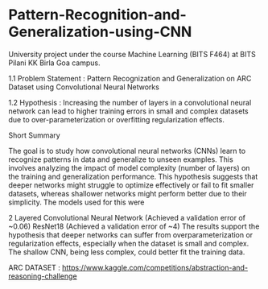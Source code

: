 # Pattern-Recognition-and-Generalization-using-CNN
University project under the course Machine Learning (BITS F464) at BITS Pilani KK Birla Goa campus.

1.1 Problem Statement : Pattern Recognization and Generalization on ARC Dataset using Convolutional Neural Networks

1.2 Hypothesis : Increasing the number of layers in a convolutional neural network can lead to higher training errors in small and complex datasets due to over-parameterization or overfitting regularization effects.

Short Summary

The goal is to study how convolutional neural networks (CNNs) learn to recognize patterns in data and generalize to unseen examples. This involves analyzing the impact of model complexity (number of layers) on the training and generalization performance. This hypothesis suggests that deeper networks might struggle to optimize effectively or fail to fit smaller datasets, whereas shallower networks might perform better due to their simplicity. The models used for this were

2 Layered Convolutional Neural Network (Achieved a validation error of ~0.06)
ResNet18 (Achieved a validation error of ~4)
The results support the hypothesis that deeper networks can suffer from overparameterization or regularization effects, especially when the dataset is small and complex. The shallow CNN, being less complex, could better fit the training data.

ARC DATASET : https://www.kaggle.com/competitions/abstraction-and-reasoning-challenge
